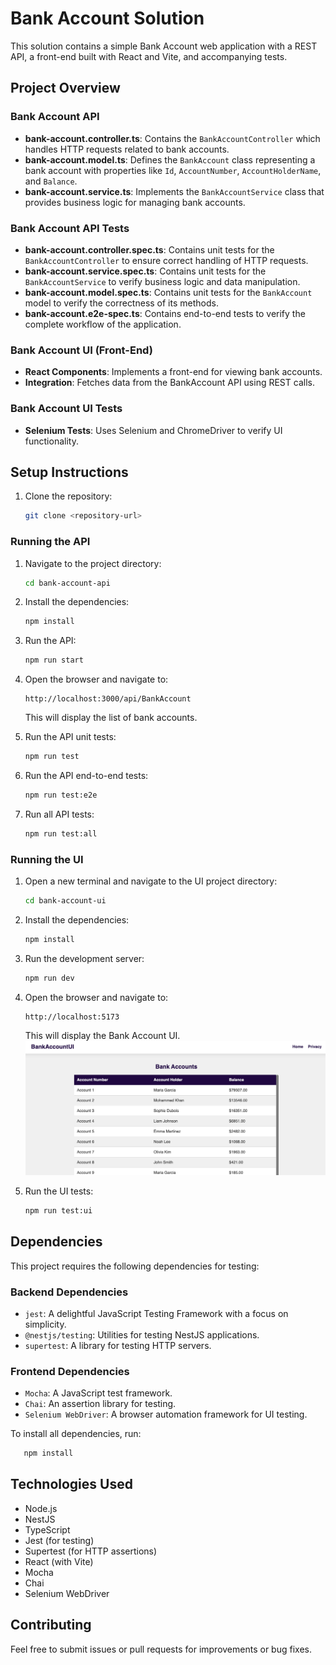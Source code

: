 # Bank Account Solution

This solution contains a simple Bank Account web application with a REST API, a front-end built with React and Vite, and accompanying tests.

## Project Overview

### Bank Account API
- **bank-account.controller.ts**: Contains the `BankAccountController` which handles HTTP requests related to bank accounts.
- **bank-account.model.ts**: Defines the `BankAccount` class representing a bank account with properties like `Id`, `AccountNumber`, `AccountHolderName`, and `Balance`.
- **bank-account.service.ts**: Implements the `BankAccountService` class that provides business logic for managing bank accounts.

### Bank Account API Tests
- **bank-account.controller.spec.ts**: Contains unit tests for the `BankAccountController` to ensure correct handling of HTTP requests.
- **bank-account.service.spec.ts**: Contains unit tests for the `BankAccountService` to verify business logic and data manipulation.
- **bank-account.model.spec.ts**: Contains unit tests for the `BankAccount` model to verify the correctness of its methods.
- **bank-account.e2e-spec.ts**: Contains end-to-end tests to verify the complete workflow of the application.

### Bank Account UI (Front-End)
- **React Components**: Implements a front-end for viewing bank accounts.
- **Integration**: Fetches data from the BankAccount API using REST calls.

### Bank Account UI Tests
- **Selenium Tests**: Uses Selenium and ChromeDriver to verify UI functionality.

## Setup Instructions

1. Clone the repository:
   ```sh
   git clone <repository-url>
   ```
### Running the API

1. Navigate to the project directory:
   ```sh
   cd bank-account-api
   ```

2. Install the dependencies:
   ```sh
   npm install
   ```

3. Run the API:
   ```sh
   npm run start
   ```

4. Open the browser and navigate to:
   ```
   http://localhost:3000/api/BankAccount
   ```
   This will display the list of bank accounts.

5. Run the API unit tests:
   ```sh
   npm run test
   ```
6. Run the API end-to-end tests:
   ```sh
   npm run test:e2e
   ```
7. Run all API tests:
   ```sh
   npm run test:all
   ```

### Running the UI

1. Open a new terminal and navigate to the UI project directory:
   ```sh
   cd bank-account-ui
   ```

2. Install the dependencies:
   ```sh
   npm install
   ```

3. Run the development server:
   ```sh
   npm run dev
   ```

4. Open the browser and navigate to:
   ```
   http://localhost:5173
   ```
   This will display the Bank Account UI.
   ![Bank Account UI](<images/bank-account-ui.png>)

5. Run the UI tests:
   ```sh
   npm run test:ui
   ```

## Dependencies

This project requires the following dependencies for testing:

### Backend Dependencies
- `jest`: A delightful JavaScript Testing Framework with a focus on simplicity.
- `@nestjs/testing`: Utilities for testing NestJS applications.
- `supertest`: A library for testing HTTP servers.

### Frontend Dependencies
- `Mocha`: A JavaScript test framework.
- `Chai`: An assertion library for testing.
- `Selenium WebDriver`: A browser automation framework for UI testing.

To install all dependencies, run:
```sh
   npm install
```

## Technologies Used
- Node.js
- NestJS
- TypeScript
- Jest (for testing)
- Supertest (for HTTP assertions)
- React (with Vite)
- Mocha
- Chai
- Selenium WebDriver

## Contributing
Feel free to submit issues or pull requests for improvements or bug fixes.
